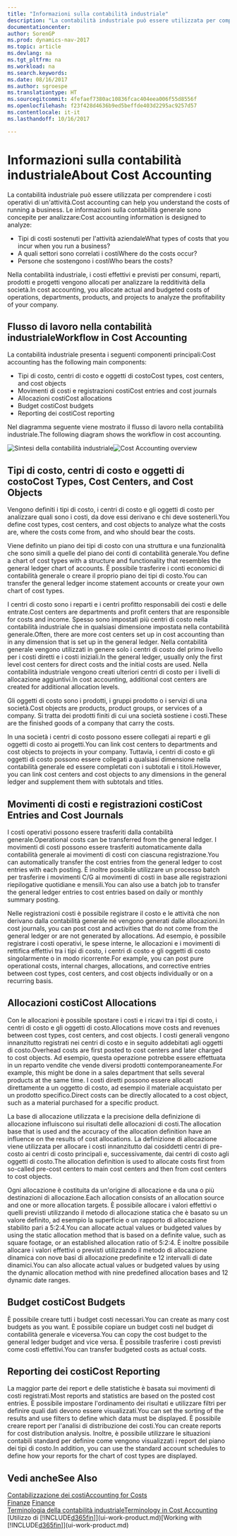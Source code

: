 ```yaml
---
title: "Informazioni sulla contabilità industriale"
description: "La contabilità industriale può essere utilizzata per comprendere i costi operativi di un'attività."
documentationcenter: 
author: SorenGP
ms.prod: dynamics-nav-2017
ms.topic: article
ms.devlang: na
ms.tgt_pltfrm: na
ms.workload: na
ms.search.keywords: 
ms.date: 08/16/2017
ms.author: sgroespe
ms.translationtype: HT
ms.sourcegitcommit: 4fefaef7380ac10836fcac404eea006f55d8556f
ms.openlocfilehash: f23f428d4636b9ed5beffde403d2295ac9257d57
ms.contentlocale: it-it
ms.lasthandoff: 10/16/2017

---
```

# <a name="about-cost-accounting"></a><span data-ttu-id="b7347-103">Informazioni sulla contabilità industriale</span><span class="sxs-lookup"><span data-stu-id="b7347-103">About Cost Accounting</span></span>
<span data-ttu-id="b7347-104">La contabilità industriale può essere utilizzata per comprendere i costi operativi di un'attività.</span><span class="sxs-lookup"><span data-stu-id="b7347-104">Cost accounting can help you understand the costs of running a business.</span></span> <span data-ttu-id="b7347-105">Le informazioni sulla contabilità generale sono concepite per analizzare:</span><span class="sxs-lookup"><span data-stu-id="b7347-105">Cost accounting information is designed to analyze:</span></span>  

-   <span data-ttu-id="b7347-106">Tipi di costi sostenuti per l'attività aziendale</span><span class="sxs-lookup"><span data-stu-id="b7347-106">What types of costs that you incur when you run a business?</span></span>  
-   <span data-ttu-id="b7347-107">A quali settori sono correlati i costi</span><span class="sxs-lookup"><span data-stu-id="b7347-107">Where do the costs occur?</span></span>  
-   <span data-ttu-id="b7347-108">Persone che sostengono i costi</span><span class="sxs-lookup"><span data-stu-id="b7347-108">Who bears the costs?</span></span>  

<span data-ttu-id="b7347-109">Nella contabilità industriale, i costi effettivi e previsti per consumi, reparti, prodotti e progetti vengono allocati per analizzare la redditività della società.</span><span class="sxs-lookup"><span data-stu-id="b7347-109">In cost accounting, you allocate actual and budgeted costs of operations, departments, products, and projects to analyze the profitability of your company.</span></span>  

## <a name="workflow-in-cost-accounting"></a><span data-ttu-id="b7347-110">Flusso di lavoro nella contabilità industriale</span><span class="sxs-lookup"><span data-stu-id="b7347-110">Workflow in Cost Accounting</span></span>  
<span data-ttu-id="b7347-111">La contabilità industriale presenta i seguenti componenti principali:</span><span class="sxs-lookup"><span data-stu-id="b7347-111">Cost accounting has the following main components:</span></span>  

-   <span data-ttu-id="b7347-112">Tipi di costo, centri di costo e oggetti di costo</span><span class="sxs-lookup"><span data-stu-id="b7347-112">Cost types, cost centers, and cost objects</span></span>  
-   <span data-ttu-id="b7347-113">Movimenti di costi e registrazioni costi</span><span class="sxs-lookup"><span data-stu-id="b7347-113">Cost entries and cost journals</span></span>  
-   <span data-ttu-id="b7347-114">Allocazioni costi</span><span class="sxs-lookup"><span data-stu-id="b7347-114">Cost allocations</span></span>  
-   <span data-ttu-id="b7347-115">Budget costi</span><span class="sxs-lookup"><span data-stu-id="b7347-115">Cost budgets</span></span>
-   <span data-ttu-id="b7347-116">Reporting dei costi</span><span class="sxs-lookup"><span data-stu-id="b7347-116">Cost reporting</span></span>  

<span data-ttu-id="b7347-117">Nel diagramma seguente viene mostrato il flusso di lavoro nella contabilità industriale.</span><span class="sxs-lookup"><span data-stu-id="b7347-117">The following diagram shows the workflow in cost accounting.</span></span>  

<span data-ttu-id="b7347-118">![Sintesi della contabilità industriale](media/costaccountingoverview.png "CostAccountingOverview")</span><span class="sxs-lookup"><span data-stu-id="b7347-118">![Cost Accounting overview](media/costaccountingoverview.png "CostAccountingOverview")</span></span>  

## <a name="cost-types-cost-centers-and-cost-objects"></a><span data-ttu-id="b7347-119">Tipi di costo, centri di costo e oggetti di costo</span><span class="sxs-lookup"><span data-stu-id="b7347-119">Cost Types, Cost Centers, and Cost Objects</span></span>  
<span data-ttu-id="b7347-120">Vengono definiti i tipi di costo, i centri di costo e gli oggetti di costo per analizzare quali sono i costi, da dove essi derivano e chi deve sostenerli.</span><span class="sxs-lookup"><span data-stu-id="b7347-120">You define cost types, cost centers, and cost objects to analyze what the costs are, where the costs come from, and who should bear the costs.</span></span>  

<span data-ttu-id="b7347-121">Viene definito un piano dei tipi di costo con una struttura e una funzionalità che sono simili a quelle del piano dei conti di contabilità generale.</span><span class="sxs-lookup"><span data-stu-id="b7347-121">You define a chart of cost types with a structure and functionality that resembles the general ledger chart of accounts.</span></span> <span data-ttu-id="b7347-122">È possibile trasferire i conti economici di contabilità generale o creare il proprio piano dei tipi di costo.</span><span class="sxs-lookup"><span data-stu-id="b7347-122">You can transfer the general ledger income statement accounts or create your own chart of cost types.</span></span>  

<span data-ttu-id="b7347-123">I centri di costo sono i reparti e i centri profitto responsabili dei costi e delle entrate.</span><span class="sxs-lookup"><span data-stu-id="b7347-123">Cost centers are departments and profit centers that are responsible for costs and income.</span></span> <span data-ttu-id="b7347-124">Spesso sono impostati più centri di costo nella contabilità industriale che in qualsiasi dimensione impostata nella contabilità generale.</span><span class="sxs-lookup"><span data-stu-id="b7347-124">Often, there are more cost centers set up in cost accounting than in any dimension that is set up in the general ledger.</span></span> <span data-ttu-id="b7347-125">Nella contabilità generale vengono utilizzati in genere solo i centri di costo del primo livello per i costi diretti e i costi iniziali.</span><span class="sxs-lookup"><span data-stu-id="b7347-125">In the general ledger, usually only the first level cost centers for direct costs and the initial costs are used.</span></span> <span data-ttu-id="b7347-126">Nella contabilità industriale vengono creati ulteriori centri di costo per i livelli di allocazione aggiuntivi.</span><span class="sxs-lookup"><span data-stu-id="b7347-126">In cost accounting, additional cost centers are created for additional allocation levels.</span></span>  

<span data-ttu-id="b7347-127">Gli oggetti di costo sono i prodotti, i gruppi prodotto o i servizi di una società.</span><span class="sxs-lookup"><span data-stu-id="b7347-127">Cost objects are products, product groups, or services of a company.</span></span> <span data-ttu-id="b7347-128">Si tratta dei prodotti finiti di cui una società sostiene i costi.</span><span class="sxs-lookup"><span data-stu-id="b7347-128">These are the finished goods of a company that carry the costs.</span></span>  

<span data-ttu-id="b7347-129">In una società i centri di costo possono essere collegati ai reparti e gli oggetti di costo ai progetti.</span><span class="sxs-lookup"><span data-stu-id="b7347-129">You can link cost centers to departments and cost objects to projects in your company.</span></span> <span data-ttu-id="b7347-130">Tuttavia, i centri di costo e gli oggetti di costo possono essere collegati a qualsiasi dimensione nella contabilità generale ed essere completati con i subtotali e i titoli.</span><span class="sxs-lookup"><span data-stu-id="b7347-130">However, you can link cost centers and cost objects to any dimensions in the general ledger and supplement them with subtotals and titles.</span></span>  

## <a name="cost-entries-and-cost-journals"></a><span data-ttu-id="b7347-131">Movimenti di costi e registrazioni costi</span><span class="sxs-lookup"><span data-stu-id="b7347-131">Cost Entries and Cost Journals</span></span>  
<span data-ttu-id="b7347-132">I costi operativi possono essere trasferiti dalla contabilità generale.</span><span class="sxs-lookup"><span data-stu-id="b7347-132">Operational costs can be transferred from the general ledger.</span></span> <span data-ttu-id="b7347-133">I movimenti di costi possono essere trasferiti automaticamente dalla contabilità generale ai movimenti di costi con ciascuna registrazione.</span><span class="sxs-lookup"><span data-stu-id="b7347-133">You can automatically transfer the cost entries from the general ledger to cost entries with each posting.</span></span> <span data-ttu-id="b7347-134">È inoltre possibile utilizzare un processo batch per trasferire i movimenti C/G ai movimenti di costi in base alle registrazioni riepilogative quotidiane e mensili.</span><span class="sxs-lookup"><span data-stu-id="b7347-134">You can also use a batch job to transfer the general ledger entries to cost entries based on daily or monthly summary posting.</span></span>  

<span data-ttu-id="b7347-135">Nelle registrazioni costi è possibile registrare il costo e le attività che non derivano dalla contabilità generale né vengono generati dalle allocazioni.</span><span class="sxs-lookup"><span data-stu-id="b7347-135">In cost journals, you can post cost and activities that do not come from the general ledger or are not generated by allocations.</span></span> <span data-ttu-id="b7347-136">Ad esempio, è possibile registrare i costi operativi, le spese interne, le allocazioni e i movimenti di rettifica effettivi tra i tipi di costo, i centri di costo e gli oggetti di costo singolarmente o in modo ricorrente.</span><span class="sxs-lookup"><span data-stu-id="b7347-136">For example, you can post pure operational costs, internal charges, allocations, and corrective entries between cost types, cost centers, and cost objects individually or on a recurring basis.</span></span>  

## <a name="cost-allocations"></a><span data-ttu-id="b7347-137">Allocazioni costi</span><span class="sxs-lookup"><span data-stu-id="b7347-137">Cost Allocations</span></span>  
<span data-ttu-id="b7347-138">Con le allocazioni è possibile spostare i costi e i ricavi tra i tipi di costo, i centri di costo e gli oggetti di costo.</span><span class="sxs-lookup"><span data-stu-id="b7347-138">Allocations move costs and revenues between cost types, cost centers, and cost objects.</span></span> <span data-ttu-id="b7347-139">I costi generali vengono innanzitutto registrati nei centri di costo e in seguito addebitati agli oggetti di costo.</span><span class="sxs-lookup"><span data-stu-id="b7347-139">Overhead costs are first posted to cost centers and later charged to cost objects.</span></span> <span data-ttu-id="b7347-140">Ad esempio, questa operazione potrebbe essere effettuata in un reparto vendite che vende diversi prodotti contemporaneamente.</span><span class="sxs-lookup"><span data-stu-id="b7347-140">For example, this might be done in a sales department that sells several products at the same time.</span></span> <span data-ttu-id="b7347-141">I costi diretti possono essere allocati direttamente a un oggetto di costo, ad esempio il materiale acquistato per un prodotto specifico.</span><span class="sxs-lookup"><span data-stu-id="b7347-141">Direct costs can be directly allocated to a cost object, such as a material purchased for a specific product.</span></span>  

<span data-ttu-id="b7347-142">La base di allocazione utilizzata e la precisione della definizione di allocazione influiscono sui risultati delle allocazioni di costi.</span><span class="sxs-lookup"><span data-stu-id="b7347-142">The allocation base that is used and the accuracy of the allocation definition have an influence on the results of cost allocations.</span></span> <span data-ttu-id="b7347-143">La definizione di allocazione viene utilizzata per allocare i costi innanzitutto dai cosiddetti centri di pre-costo ai centri di costo principali e, successivamente, dai centri di costo agli oggetti di costo.</span><span class="sxs-lookup"><span data-stu-id="b7347-143">The allocation definition is used to allocate costs first from so-called pre-cost centers to main cost centers and then from cost centers to cost objects.</span></span>  

<span data-ttu-id="b7347-144">Ogni allocazione è costituita da un'origine di allocazione e da una o più destinazioni di allocazione.</span><span class="sxs-lookup"><span data-stu-id="b7347-144">Each allocation consists of an allocation source and one or more allocation targets.</span></span> <span data-ttu-id="b7347-145">È possibile allocare i valori effettivi o quelli previsti utilizzando il metodo di allocazione statica che è basato su un valore definito, ad esempio la superficie o un rapporto di allocazione stabilito pari a 5:2:4.</span><span class="sxs-lookup"><span data-stu-id="b7347-145">You can allocate actual values or budgeted values by using the static allocation method that is based on a definite value, such as square footage, or an established allocation ratio of 5:2:4.</span></span> <span data-ttu-id="b7347-146">È inoltre possibile allocare i valori effettivi o previsti utilizzando il metodo di allocazione dinamica con nove basi di allocazione predefinite e 12 intervalli di date dinamici.</span><span class="sxs-lookup"><span data-stu-id="b7347-146">You can also allocate actual values or budgeted values by using the dynamic allocation method with nine predefined allocation bases and 12 dynamic date ranges.</span></span>  

## <a name="cost-budgets"></a><span data-ttu-id="b7347-147">Budget costi</span><span class="sxs-lookup"><span data-stu-id="b7347-147">Cost Budgets</span></span>  
<span data-ttu-id="b7347-148">È possibile creare tutti i budget costi necessari.</span><span class="sxs-lookup"><span data-stu-id="b7347-148">You can create as many cost budgets as you want.</span></span> <span data-ttu-id="b7347-149">È possibile copiare un budget costi nel budget di contabilità generale e viceversa.</span><span class="sxs-lookup"><span data-stu-id="b7347-149">You can copy the cost budget to the general ledger budget and vice versa.</span></span> <span data-ttu-id="b7347-150">È possibile trasferire i costi previsti come costi effettivi.</span><span class="sxs-lookup"><span data-stu-id="b7347-150">You can transfer budgeted costs as actual costs.</span></span>  

## <a name="cost-reporting"></a><span data-ttu-id="b7347-151">Reporting dei costi</span><span class="sxs-lookup"><span data-stu-id="b7347-151">Cost Reporting</span></span>  
<span data-ttu-id="b7347-152">La maggior parte dei report e delle statistiche è basata sui movimenti di costi registrati.</span><span class="sxs-lookup"><span data-stu-id="b7347-152">Most reports and statistics are based on the posted cost entries.</span></span> <span data-ttu-id="b7347-153">È possibile impostare l'ordinamento dei risultati e utilizzare filtri per definire quali dati devono essere visualizzati.</span><span class="sxs-lookup"><span data-stu-id="b7347-153">You can set the sorting of the results and use filters to define which data must be displayed.</span></span> <span data-ttu-id="b7347-154">È possibile creare report per l'analisi di distribuzione dei costi.</span><span class="sxs-lookup"><span data-stu-id="b7347-154">You can create reports for cost distribution analysis.</span></span> <span data-ttu-id="b7347-155">Inoltre, è possibile utilizzare le situazioni contabili standard per definire come vengono visualizzati i report del piano dei tipi di costo.</span><span class="sxs-lookup"><span data-stu-id="b7347-155">In addition, you can use the standard account schedules to define how your reports for the chart of cost types are displayed.</span></span>  

## <a name="see-also"></a><span data-ttu-id="b7347-156">Vedi anche</span><span class="sxs-lookup"><span data-stu-id="b7347-156">See Also</span></span>  
 [<span data-ttu-id="b7347-157">Contabilizzazione dei costi</span><span class="sxs-lookup"><span data-stu-id="b7347-157">Accounting for Costs</span></span>](finance-manage-cost-accounting.md)  
 <span data-ttu-id="b7347-158">[Finanze](finance.md) </span><span class="sxs-lookup"><span data-stu-id="b7347-158">[Finance](finance.md) </span></span>  
 [<span data-ttu-id="b7347-159">Terminologia della contabilità industriale</span><span class="sxs-lookup"><span data-stu-id="b7347-159">Terminology in Cost Accounting</span></span>](finance-terminology-in-cost-accounting.md)  
 <span data-ttu-id="b7347-160">[Utilizzo di [!INCLUDE[d365fin](includes/d365fin_md.md)]](ui-work-product.md)</span><span class="sxs-lookup"><span data-stu-id="b7347-160">[Working with [!INCLUDE[d365fin](includes/d365fin_md.md)]](ui-work-product.md)</span></span>

